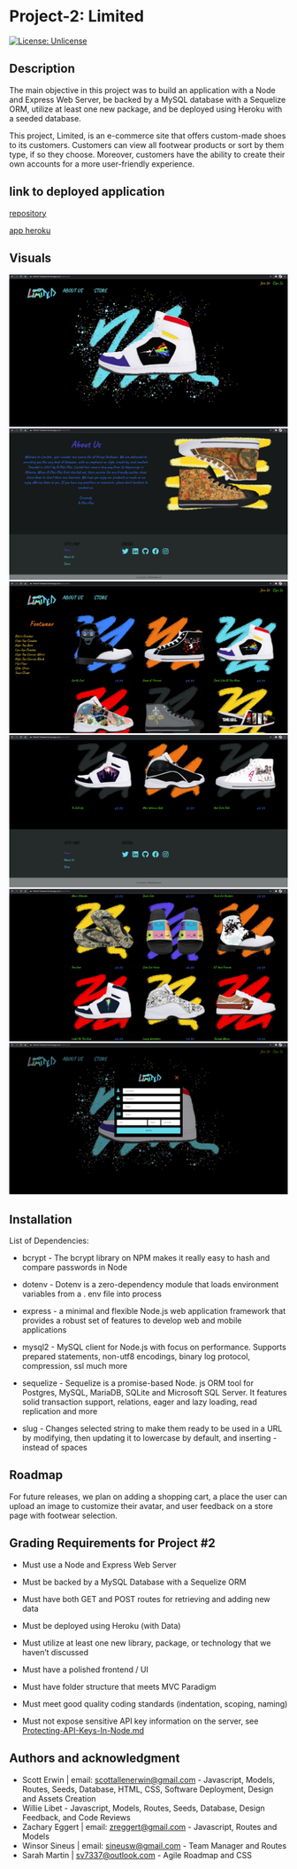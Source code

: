 # Project-2: Limited

[![License: Unlicense](https://img.shields.io/badge/license-Unlicense-blue.svg)](http://unlicense.org/)

## Description

The main objective in this project was to build an application with a Node and Express Web Server, be backed by a MySQL database with a Sequelize ORM, utilize at least one new package, and be deployed using Heroku with a seeded database.

This project, Limited, is an e-commerce site that offers custom-made shoes to its customers. Customers can view all footwear products or sort by them type, if so they choose. Moreover, customers have the ability to create their own accounts for a more user-friendly experience. 

## link to deployed application

[repository](https://github.com/Limnation/limited)

[app heroku](https://limited-footwear.herokuapp.com/)

## Visuals

![screenshot1](./assets/1.JPG)
![screenshot2](./assets/2.JPG)
![screenshot3](./assets/3.JPG)
![screenshot4](./assets/4.JPG)
![screenshot5](./assets/5.JPG)
![screenshot6](./assets/6.JPG)

## Installation

List of Dependencies:

- bcrypt - The bcrypt library on NPM makes it really easy to hash and compare passwords in Node 

- dotenv - Dotenv is a zero-dependency module that loads environment variables from a . env file into process

- express - a minimal and flexible Node.js web application framework that provides a robust set of features to develop web and mobile applications

- mysql2 - MySQL client for Node.js with focus on performance. Supports prepared statements, non-utf8 encodings, binary log protocol, compression, ssl much more

- sequelize - Sequelize is a promise-based Node. js ORM tool for Postgres, MySQL, MariaDB, SQLite and Microsoft SQL Server. It features solid transaction support, relations, eager and lazy loading, read replication and more

- slug - Changes selected string to make them ready to be used in a URL by modifying, then updating it to lowercase by default, and inserting - instead of spaces

## Roadmap

For future releases, we plan on adding a shopping cart, a place the user can upload an image to customize their avatar, and user feedback on a store page with footwear selection.

## Grading Requirements for Project #2

- Must use a Node and Express Web Server

- Must be backed by a MySQL Database with a Sequelize ORM

- Must have both GET and POST routes for retrieving and adding new data

- Must be deployed using Heroku (with Data)

- Must utilize at least one new library, package, or technology that we haven’t discussed

- Must have a polished frontend / UI

- Must have folder structure that meets MVC Paradigm

- Must meet good quality coding standards (indentation, scoping, naming)

- Must not expose sensitive API key information on the server, see [Protecting-API-Keys-In-Node.md](../../../../01-Class-Content/10-nodejs/03-Supplemental/Protecting-API-Keys-In-Node.md)

## Authors and acknowledgment

- Scott Erwin | email: scottallenerwin@gmail.com - Javascript, Models, Routes, Seeds, Database, HTML, CSS, Software Deployment, Design and Assets Creation
- Willie Libet - Javascript, Models, Routes, Seeds, Database, Design Feedback, and Code Reviews
- Zachary Eggert | email: zreggert@gmail.com - Javascript, Routes and Models
- Winsor Sineus | email: sineusw@gmail.com - Team Manager and Routes
- Sarah Martin | sv7337@outlook.com - Agile Roadmap and CSS
